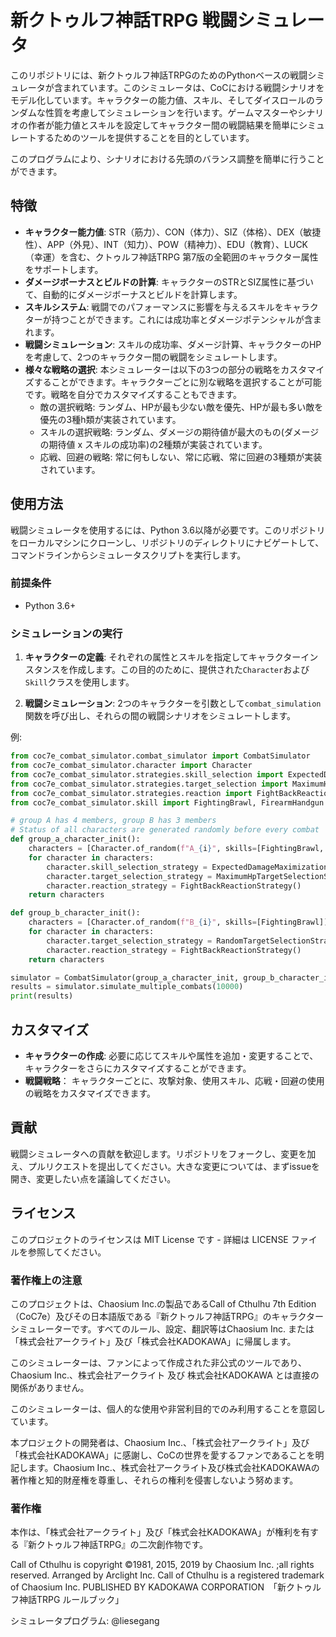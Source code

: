 # 新クトゥルフ神話TRPG 戦闘シミュレータ

このリポジトリには、新クトゥルフ神話TRPGのためのPythonベースの戦闘シミュレータが含まれています。このシミュレータは、CoCにおける戦闘シナリオをモデル化しています。キャラクターの能力値、スキル、そしてダイスロールのランダムな性質を考慮してシミュレーションを行います。ゲームマスターやシナリオの作者が能力値とスキルを設定してキャラクター間の戦闘結果を簡単にシミュレートするためのツールを提供することを目的としています。

このプログラムにより、シナリオにおける先頭のバランス調整を簡単に行うことができます。

## 特徴

- **キャラクター能力値**: STR（筋力）、CON（体力）、SIZ（体格）、DEX（敏捷性）、APP（外見）、INT（知力）、POW（精神力）、EDU（教育）、LUCK（幸運）を含む、クトゥルフ神話TRPG 第7版の全範囲のキャラクター属性をサポートします。
- **ダメージボーナスとビルドの計算**: キャラクターのSTRとSIZ属性に基づいて、自動的にダメージボーナスとビルドを計算します。
- **スキルシステム**: 戦闘でのパフォーマンスに影響を与えるスキルをキャラクターが持つことができます。これには成功率とダメージポテンシャルが含まれます。
- **戦闘シミュレーション**: スキルの成功率、ダメージ計算、キャラクターのHPを考慮して、2つのキャラクター間の戦闘をシミュレートします。
- **様々な戦略の選択**: 本シミュレーターは以下の3つの部分の戦略をカスタマイズすることができます。キャラクターごとに別な戦略を選択することが可能です。戦略を自分でカスタマイズすることもできます。
  - 敵の選択戦略: ランダム、HPが最も少ない敵を優先、HPが最も多い敵を優先の3種h類が実装されています。
  - スキルの選択戦略: ランダム、ダメージの期待値が最大のもの(ダメージの期待値 x スキルの成功率)の2種類が実装されています。
  - 応戦、回避の戦略: 常に何もしない、常に応戦、常に回避の3種類が実装されています。

## 使用方法

戦闘シミュレータを使用するには、Python 3.6以降が必要です。このリポジトリをローカルマシンにクローンし、リポジトリのディレクトリにナビゲートして、コマンドラインからシミュレータスクリプトを実行します。

### 前提条件

- Python 3.6+

### シミュレーションの実行

1. **キャラクターの定義**: それぞれの属性とスキルを指定してキャラクターインスタンスを作成します。この目的のために、提供された`Character`および`Skill`クラスを使用します。

2. **戦闘シミュレーション**: 2つのキャラクターを引数として`combat_simulation`関数を呼び出し、それらの間の戦闘シナリオをシミュレートします。

例:

```python
from coc7e_combat_simulator.combat_simulator import CombatSimulator
from coc7e_combat_simulator.character import Character
from coc7e_combat_simulator.strategies.skill_selection import ExpectedDamageMaximizationSkillSelectionStrategy
from coc7e_combat_simulator.strategies.target_selection import MaximumHpTargetSelectionStrategy, RandomTargetSelectionStrategy
from coc7e_combat_simulator.strategies.reaction import FightBackReactionStrategy
from coc7e_combat_simulator.skill import FightingBrawl, FirearmHandgun

# group A has 4 members, group B has 3 members
# Status of all characters are generated randomly before every combat
def group_a_character_init():
    characters = [Character.of_random(f"A_{i}", skills=[FightingBrawl, FirearmHandgun]) for i in range(4)]
    for character in characters:
        character.skill_selection_strategy = ExpectedDamageMaximizationSkillSelectionStrategy()
        character.target_selection_strategy = MaximumHpTargetSelectionStrategy()
        character.reaction_strategy = FightBackReactionStrategy()
    return characters

def group_b_character_init():
    characters = [Character.of_random(f"B_{i}", skills=[FightingBrawl]) for i in range(3)]
    for character in characters:
        character.target_selection_strategy = RandomTargetSelectionStrategy()
        character.reaction_strategy = FightBackReactionStrategy()
    return characters

simulator = CombatSimulator(group_a_character_init, group_b_character_init) # be careful to pass function not object
results = simulator.simulate_multiple_combats(10000)
print(results)

```

## カスタマイズ

- **キャラクターの作成**: 必要に応じてスキルや属性を追加・変更することで、キャラクターをさらにカスタマイズすることができます。
- **戦闘戦略**： キャラクターごとに、攻撃対象、使用スキル、応戦・回避の使用の戦略をカスタマイズできます。

## 貢献

戦闘シミュレータへの貢献を歓迎します。リポジトリをフォークし、変更を加え、プルリクエストを提出してください。大きな変更については、まずissueを開き、変更したい点を議論してください。

## ライセンス

このプロジェクトのライセンスは MIT License です - 詳細は LICENSE ファイルを参照してください。

### 著作権上の注意

このプロジェクトは、Chaosium Inc.の製品であるCall of Cthulhu 7th Edition（CoC7e）及びその日本語版である『新クトゥルフ神話TRPG』のキャラクターシミュレーターです。すべてのルール、設定、翻訳等はChaosium Inc. または「株式会社アークライト」及び「株式会社KADOKAWA」に帰属します。

このシミュレーターは、ファンによって作成された非公式のツールであり、Chaosium Inc.、株式会社アークライト 及び 株式会社KADOKAWA とは直接の関係がありません。

このシミュレーターは、個人的な使用や非営利目的でのみ利用することを意図しています。

本プロジェクトの開発者は、Chaosium Inc.、「株式会社アークライト」及び「株式会社KADOKAWA」に感謝し、CoCの世界を愛するファンであることを明記します。Chaosium Inc.、株式会社アークライト及び株式会社KADOKAWAの著作権と知的財産権を尊重し、それらの権利を侵害しないよう努めます。

### 著作権

本作は、「株式会社アークライト」及び「株式会社KADOKAWA」が権利を有する『新クトゥルフ神話TRPG』の二次創作物です。

Call of Cthulhu is copyright ©1981, 2015, 2019 by Chaosium Inc. ;all rights reserved. Arranged by Arclight Inc.
Call of Cthulhu is a registered trademark of Chaosium Inc.
PUBLISHED BY KADOKAWA CORPORATION　「新クトゥルフ神話TRPG ルールブック」


シミュレータプログラム: @liesegang
